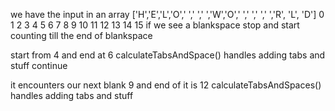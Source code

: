 we have the input in an array
['H','E','L','O',' ',' ',' ','W','O',' ',' ',' ',' ','R', 'L', 'D']
  0   1   2   3   4   5   6   7   8   9   10  11  12  13   14   15
if we see a blankspace stop and start counting till the end of blankspace

start from 4 and end at 6 
calculateTabsAndSpace() handles adding tabs and stuff
continue

it encounters our next blank 9 and end of it is 12
calculateTabsAndSpaces() handles adding tabs and stuff
